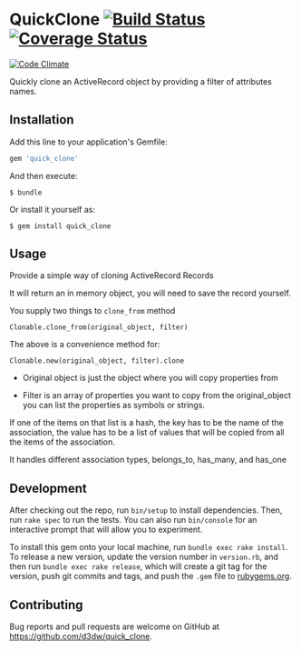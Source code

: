 # QuickClone [![Build Status](https://travis-ci.org/d3sw/quick_clone.svg?branch=master)](https://travis-ci.org/d3sw/quick_clone) [![Coverage Status](https://coveralls.io/repos/github/d3sw/quick_clone/badge.svg?branch=master)](https://coveralls.io/github/d3sw/quick_clone?branch=master)
[![Code Climate](https://codeclimate.com/github/d3sw/quick_clone/badges/gpa.svg)](https://codeclimate.com/github/d3sw/quick_clone)

Quickly clone an ActiveRecord object by providing a filter of attributes names.

## Installation

Add this line to your application's Gemfile:

```ruby
gem 'quick_clone'
```

And then execute:

    $ bundle

Or install it yourself as:

    $ gem install quick_clone

## Usage

Provide a simple way of cloning ActiveRecord Records

It will return an in memory object, you will need to save
the record yourself.

You supply two things to `clone_from` method

`Clonable.clone_from(original_object, filter)`

The above is a convenience method for:

`Clonable.new(original_object, filter).clone`

* Original object is just the object where you will copy properties from

* Filter is an array of properties you want to copy from the original_object
you can list the properties as symbols or strings.

If one of the items on that list is a hash, the key has to be the name
of the association, the value has to be a list of values that will be
copied from all the items of the association.

It handles different association types, belongs_to, has_many, and has_one

## Development

After checking out the repo, run `bin/setup` to install dependencies. Then, run `rake spec` to run the tests. You can also run `bin/console` for an interactive prompt that will allow you to experiment.

To install this gem onto your local machine, run `bundle exec rake install`. To release a new version, update the version number in `version.rb`, and then run `bundle exec rake release`, which will create a git tag for the version, push git commits and tags, and push the `.gem` file to [rubygems.org](https://rubygems.org).

## Contributing

Bug reports and pull requests are welcome on GitHub at https://github.com/d3dw/quick_clone.

